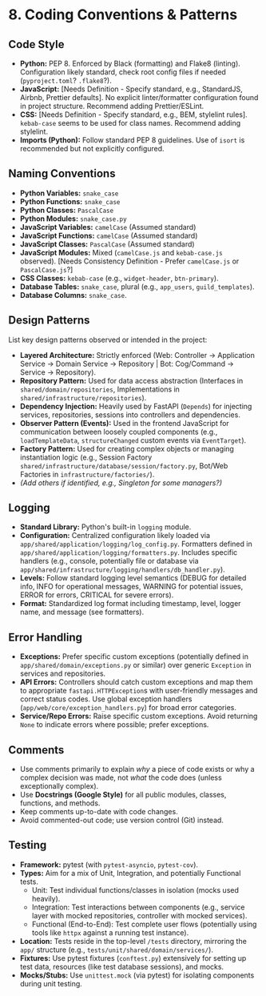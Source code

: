 # 8. Coding Conventions & Patterns

## Code Style

*   **Python:** PEP 8. Enforced by Black (formatting) and Flake8 (linting). Configuration likely standard, check root config files if needed (`pyproject.toml`? `.flake8`?).
*   **JavaScript:** [Needs Definition - Specify standard, e.g., StandardJS, Airbnb, Prettier defaults]. No explicit linter/formatter configuration found in project structure. Recommend adding Prettier/ESLint.
*   **CSS:** [Needs Definition - Specify standard, e.g., BEM, stylelint rules]. `kebab-case` seems to be used for class names. Recommend adding stylelint.
*   **Imports (Python):** Follow standard PEP 8 guidelines. Use of `isort` is recommended but not explicitly configured.

## Naming Conventions

*   **Python Variables:** `snake_case`
*   **Python Functions:** `snake_case`
*   **Python Classes:** `PascalCase`
*   **Python Modules:** `snake_case.py`
*   **JavaScript Variables:** `camelCase` (Assumed standard)
*   **JavaScript Functions:** `camelCase` (Assumed standard)
*   **JavaScript Classes:** `PascalCase` (Assumed standard)
*   **JavaScript Modules:** Mixed (`camelCase.js` and `kebab-case.js` observed). [Needs Consistency Definition - Prefer `camelCase.js` or `PascalCase.js`?]
*   **CSS Classes:** `kebab-case` (e.g., `widget-header`, `btn-primary`).
*   **Database Tables:** `snake_case`, plural (e.g., `app_users`, `guild_templates`).
*   **Database Columns:** `snake_case`.

## Design Patterns

List key design patterns observed or intended in the project:

*   **Layered Architecture:** Strictly enforced (Web: Controller -> Application Service -> Domain Service -> Repository | Bot: Cog/Command -> Service -> Repository).
*   **Repository Pattern:** Used for data access abstraction (Interfaces in `shared/domain/repositories`, Implementations in `shared/infrastructure/repositories`).
*   **Dependency Injection:** Heavily used by FastAPI (`Depends`) for injecting services, repositories, sessions into controllers and dependencies.
*   **Observer Pattern (Events):** Used in the frontend JavaScript for communication between loosely coupled components (e.g., `loadTemplateData`, `structureChanged` custom events via `EventTarget`).
*   **Factory Pattern:** Used for creating complex objects or managing instantiation logic (e.g., Session Factory `shared/infrastructure/database/session/factory.py`, Bot/Web Factories in `infrastructure/factories/`).
*   *(Add others if identified, e.g., Singleton for some managers?)*

## Logging

*   **Standard Library:** Python's built-in `logging` module.
*   **Configuration:** Centralized configuration likely loaded via `app/shared/application/logging/log_config.py`. Formatters defined in `app/shared/application/logging/formatters.py`. Includes specific handlers (e.g., console, potentially file or database via `app/shared/infrastructure/logging/handlers/db_handler.py`).
*   **Levels:** Follow standard logging level semantics (DEBUG for detailed info, INFO for operational messages, WARNING for potential issues, ERROR for errors, CRITICAL for severe errors).
*   **Format:** Standardized log format including timestamp, level, logger name, and message (see formatters).

## Error Handling

*   **Exceptions:** Prefer specific custom exceptions (potentially defined in `app/shared/domain/exceptions.py` or similar) over generic `Exception` in services and repositories.
*   **API Errors:** Controllers should catch custom exceptions and map them to appropriate `fastapi.HTTPException`s with user-friendly messages and correct status codes. Use global exception handlers (`app/web/core/exception_handlers.py`) for broad error categories.
*   **Service/Repo Errors:** Raise specific custom exceptions. Avoid returning `None` to indicate errors where possible; prefer exceptions.

## Comments

*   Use comments primarily to explain *why* a piece of code exists or why a complex decision was made, not *what* the code does (unless exceptionally complex).
*   Use **Docstrings (Google Style)** for all public modules, classes, functions, and methods.
*   Keep comments up-to-date with code changes.
*   Avoid commented-out code; use version control (Git) instead.

## Testing

*   **Framework:** pytest (with `pytest-asyncio`, `pytest-cov`).
*   **Types:** Aim for a mix of Unit, Integration, and potentially Functional tests.
    *   Unit: Test individual functions/classes in isolation (mocks used heavily).
    *   Integration: Test interactions between components (e.g., service layer with mocked repositories, controller with mocked services).
    *   Functional (End-to-End): Test complete user flows (potentially using tools like `httpx` against a running test instance).
*   **Location:** Tests reside in the top-level `/tests` directory, mirroring the `app/` structure (e.g., `tests/unit/shared/domain/services/`).
*   **Fixtures:** Use pytest fixtures (`conftest.py`) extensively for setting up test data, resources (like test database sessions), and mocks.
*   **Mocks/Stubs:** Use `unittest.mock` (via pytest) for isolating components during unit testing. 